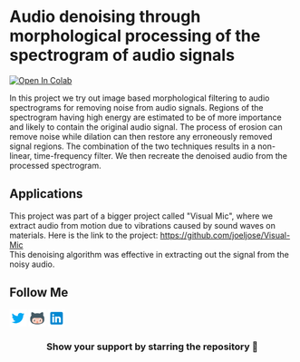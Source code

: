 # Audio denoising through morphological processing of the spectrogram of audio signals 


[![Open In Colab](https://colab.research.google.com/assets/colab-badge.svg)](https://github.com/joeljose/audio_denoising/blob/main/spec_morph_filter.ipynb)

In this project we try out image based morphological filtering to audio spectrograms for removing noise from audio signals. Regions of the spectrogram having high energy are estimated to be of more importance and likely to contain the original audio signal. The process of erosion can remove noise while dilation can then restore any erroneously removed signal regions. The combination of the two techniques results in a non-linear, time-frequency filter. We then recreate the denoised audio from the processed spectrogram.

## Applications

This project was part of a bigger project called "Visual Mic", where we extract audio from motion due to vibrations caused by sound waves on materials. Here is the link to the project: https://github.com/joeljose/Visual-Mic </br> This denoising algorithm was effective in extracting out the signal from the noisy audio.



## Follow Me
<a href="https://twitter.com/joelk1jose" target="_blank"><img class="ai-subscribed-social-icon" src="https://github.com/joeljose/assets/blob/master/images/tw.png" width="30"></a>
<a href="https://github.com/joeljose" target="_blank"><img class="ai-subscribed-social-icon" src="https://github.com/joeljose/assets/blob/master/images/gthb.png" width="30"></a>
<a href="https://www.linkedin.com/in/joel-jose-527b80102/" target="_blank"><img class="ai-subscribed-social-icon" src="https://github.com/joeljose/assets/blob/master/images/lnkdn.png" width="30"></a>

<h3 align="center">Show your support by starring the repository 🙂</h3>
